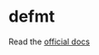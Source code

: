 # defmt

Read the [official docs][official-docs]








































[official-docs]: (https://defmt.ferrous-systems.com/)